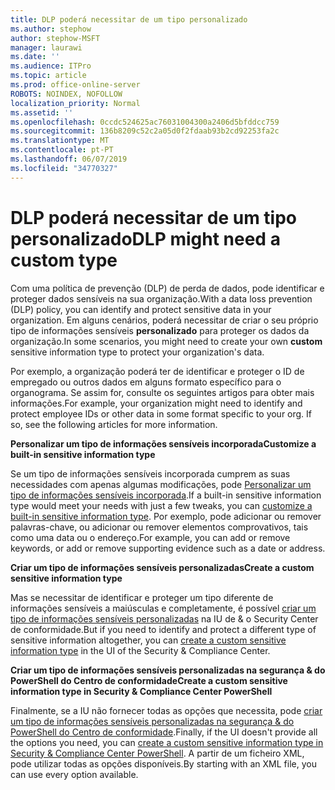 ```yaml
---
title: DLP poderá necessitar de um tipo personalizado
ms.author: stephow
author: stephow-MSFT
manager: laurawi
ms.date: ''
ms.audience: ITPro
ms.topic: article
ms.prod: office-online-server
ROBOTS: NOINDEX, NOFOLLOW
localization_priority: Normal
ms.assetid: ''
ms.openlocfilehash: 0ccdc524625ac76031004300a2406d5bfddcc759
ms.sourcegitcommit: 136b8209c52c2a05d0f2fdaab93b2cd92253fa2c
ms.translationtype: MT
ms.contentlocale: pt-PT
ms.lasthandoff: 06/07/2019
ms.locfileid: "34770327"
---
```

# <a name="dlp-might-need-a-custom-type"></a><span data-ttu-id="abfe6-102">DLP poderá necessitar de um tipo personalizado</span><span class="sxs-lookup"><span data-stu-id="abfe6-102">DLP might need a custom type</span></span>

<span data-ttu-id="abfe6-103">Com uma política de prevenção (DLP) de perda de dados, pode identificar e proteger dados sensíveis na sua organização.</span><span class="sxs-lookup"><span data-stu-id="abfe6-103">With a data loss prevention (DLP) policy, you can identify and protect sensitive data in your organization.</span></span> <span data-ttu-id="abfe6-104">Em alguns cenários, poderá necessitar de criar o seu próprio tipo de informações sensíveis **personalizado** para proteger os dados da organização.</span><span class="sxs-lookup"><span data-stu-id="abfe6-104">In some scenarios, you might need to create your own **custom** sensitive information type to protect your organization's data.</span></span>

<span data-ttu-id="abfe6-105">Por exemplo, a organização poderá ter de identificar e proteger o ID de empregado ou outros dados em alguns formato específico para o organograma. Se assim for, consulte os seguintes artigos para obter mais informações.</span><span class="sxs-lookup"><span data-stu-id="abfe6-105">For example, your organization might need to identify and protect employee IDs or other data in some format specific to your org. If so, see the following articles for more information.</span></span> 
  
 <span data-ttu-id="abfe6-106">**Personalizar um tipo de informações sensíveis incorporada**</span><span class="sxs-lookup"><span data-stu-id="abfe6-106">**Customize a built-in sensitive information type**</span></span>
  
<span data-ttu-id="abfe6-107">Se um tipo de informações sensíveis incorporada cumprem as suas necessidades com apenas algumas modificações, pode [Personalizar um tipo de informações sensíveis incorporada](https://docs.microsoft.com/office365/securitycompliance/customize-a-built-in-sensitive-information-type).</span><span class="sxs-lookup"><span data-stu-id="abfe6-107">If a built-in sensitive information type would meet your needs with just a few tweaks, you can [customize a built-in sensitive information type](https://docs.microsoft.com/office365/securitycompliance/customize-a-built-in-sensitive-information-type).</span></span> <span data-ttu-id="abfe6-108">Por exemplo, pode adicionar ou remover palavras-chave, ou adicionar ou remover elementos comprovativos, tais como uma data ou o endereço.</span><span class="sxs-lookup"><span data-stu-id="abfe6-108">For example, you can add or remove keywords, or add or remove supporting evidence such as a date or address.</span></span>
  
 <span data-ttu-id="abfe6-109">**Criar um tipo de informações sensíveis personalizadas**</span><span class="sxs-lookup"><span data-stu-id="abfe6-109">**Create a custom sensitive information type**</span></span>
  
<span data-ttu-id="abfe6-110">Mas se necessitar de identificar e proteger um tipo diferente de informações sensíveis a maiúsculas e completamente, é possível [criar um tipo de informações sensíveis personalizadas](https://docs.microsoft.com/office365/securitycompliance/create-a-custom-sensitive-information-type) na IU de & o Security Center de conformidade.</span><span class="sxs-lookup"><span data-stu-id="abfe6-110">But if you need to identify and protect a different type of sensitive information altogether, you can [create a custom sensitive information type](https://docs.microsoft.com/office365/securitycompliance/create-a-custom-sensitive-information-type) in the UI of the Security & Compliance Center.</span></span> 
  
<span data-ttu-id="abfe6-111">**Criar um tipo de informações sensíveis personalizadas na segurança & do PowerShell do Centro de conformidade**</span><span class="sxs-lookup"><span data-stu-id="abfe6-111">**Create a custom sensitive information type in Security & Compliance Center PowerShell**</span></span>

<span data-ttu-id="abfe6-112">Finalmente, se a IU não fornecer todas as opções que necessita, pode [criar um tipo de informações sensíveis personalizadas na segurança & do PowerShell do Centro de conformidade](https://docs.microsoft.com/office365/securitycompliance/create-a-custom-sensitive-information-type-in-scc-powershell).</span><span class="sxs-lookup"><span data-stu-id="abfe6-112">Finally, if the UI doesn't provide all the options you need, you can [create a custom sensitive information type in Security & Compliance Center PowerShell](https://docs.microsoft.com/office365/securitycompliance/create-a-custom-sensitive-information-type-in-scc-powershell).</span></span> <span data-ttu-id="abfe6-113">A partir de um ficheiro XML, pode utilizar todas as opções disponíveis.</span><span class="sxs-lookup"><span data-stu-id="abfe6-113">By starting with an XML file, you can use every option available.</span></span>

    
